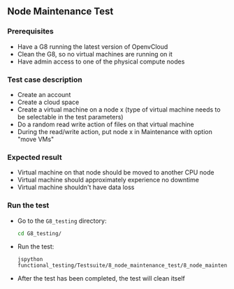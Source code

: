 ## Node Maintenance Test

### Prerequisites
- Have a G8 running the latest version of OpenvCloud
- Clean the G8, so no virtual machines are running on it
- Have admin access to one of the physical compute nodes

### Test case description
- Create an account
- Create a cloud space
- Create a virtual machine on a node x (type of virtual machine needs to be selectable in the test parameters) 
- Do a random read write action of files on that virtual machine
- During the read/write action, put node x in Maintenance with option "move VMs"

### Expected result
- Virtual machine on that node should be moved to another CPU node
- Virtual machine should approximately experience no downtime
- Virtual machine shouldn't have data loss

### Run the test
- Go to the `G8_testing` directory:
  ```bash
  cd G8_testing/
  ```
  
- Run the test:
  ```
  jspython functional_testing/Testsuite/8_node_maintenance_test/8_node_maintenance_test.py
  ```

- After the test has been completed, the test will clean itself
